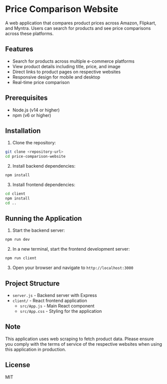 # Price Comparison Website

A web application that compares product prices across Amazon, Flipkart, and Myntra. Users can search for products and see price comparisons across these platforms.

## Features

- Search for products across multiple e-commerce platforms
- View product details including title, price, and image
- Direct links to product pages on respective websites
- Responsive design for mobile and desktop
- Real-time price comparison

## Prerequisites

- Node.js (v14 or higher)
- npm (v6 or higher)

## Installation

1. Clone the repository:
```bash
git clone <repository-url>
cd price-comparison-website
```

2. Install backend dependencies:
```bash
npm install
```

3. Install frontend dependencies:
```bash
cd client
npm install
cd ..
```

## Running the Application

1. Start the backend server:
```bash
npm run dev
```

2. In a new terminal, start the frontend development server:
```bash
npm run client
```

3. Open your browser and navigate to `http://localhost:3000`

## Project Structure

- `server.js` - Backend server with Express
- `client/` - React frontend application
  - `src/App.js` - Main React component
  - `src/App.css` - Styling for the application

## Note

This application uses web scraping to fetch product data. Please ensure you comply with the terms of service of the respective websites when using this application in production.

## License

MIT 